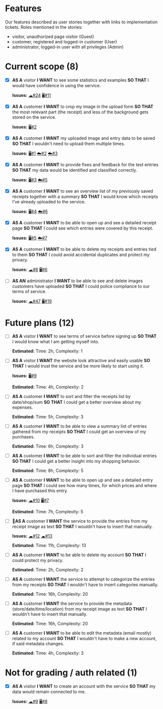 # Features

Our features described as user stories together with links to implementation tickets. Roles mentioned in the stories:

- visitor, unauthorized page visitor (Guest)
- customer, registered and logged-in customer (User)
- administrator, logged-in user with all privileges (Admin)

# Current scope (8)

- [X] **AS A** visitor
  **I WANT** to see some statistics and examples
  **SO THAT** I would have confidence in using the service.

  **Issues:**
  [☁#24](https://gitlab.cs.ttu.ee/jakutt/team-02-spacevolcanoes-backend/-/issues/24)
  [🖥#11](https://gitlab.cs.ttu.ee/jakutt/team-02-spacevolcanoes-frontend/-/issues/11)

- [X] **AS A** customer
  **I WANT** to crop my image in the upload form
  **SO THAT** the most relevant part (the receipt) and less of the background gets stored on the service.

  **Issues:**
  [🖥#2](https://gitlab.cs.ttu.ee/jakutt/team-02-spacevolcanoes-frontend/-/issues/2)

- [X] **AS A** customer
  **I WANT** my uploaded image and entry data to be saved
  **SO THAT** I wouldn't need to upload them multiple times.

  **Issues:**
  [🖥#1](https://gitlab.cs.ttu.ee/jakutt/team-02-spacevolcanoes-frontend/-/issues/1)
  [☁#2](https://gitlab.cs.ttu.ee/jakutt/team-02-spacevolcanoes-backend/-/issues/2)
  [☁#3](https://gitlab.cs.ttu.ee/jakutt/team-02-spacevolcanoes-backend/-/issues/3)

- [X] **AS A** customer
  **I WANT** to provide fixes and feedback for the text entries
  **SO THAT** my data would be identified and classified correctly.

  **Issues:**
  [🖥#3](https://gitlab.cs.ttu.ee/jakutt/team-02-spacevolcanoes-frontend/-/issues/3)
  [☁#5](https://gitlab.cs.ttu.ee/jakutt/team-02-spacevolcanoes-backend/-/issues/5)

- [X] **AS A** customer
  **I WANT** to see an overview list of my previously saved receipts together with a summary
  **SO THAT** I would know which receipts I've already uploaded to the service.

  **Issues:**
  [🖥#4](https://gitlab.cs.ttu.ee/jakutt/team-02-spacevolcanoes-frontend/-/issues/4)
  [☁#6](https://gitlab.cs.ttu.ee/jakutt/team-02-spacevolcanoes-backend/-/issues/6)

- [X] **AS A** customer
  **I WANT** to be able to open up and see a detailed receipt page
  **SO THAT** I could see which entries were covered by this receipt.

  **Issues:**
  [🖥#5](https://gitlab.cs.ttu.ee/jakutt/team-02-spacevolcanoes-frontend/-/issues/5)
  [☁#7](https://gitlab.cs.ttu.ee/jakutt/team-02-spacevolcanoes-backend/-/issues/7)

- [X] **AS A** customer
  **I WANT** to be able to delete my receipts and entries tied to them
  **SO THAT** I could avoid accidental duplicates and protect my privacy.

  **Issues:**
  [☁#8](https://gitlab.cs.ttu.ee/jakutt/team-02-spacevolcanoes-backend/-/issues/8)
  [🖥#6](https://gitlab.cs.ttu.ee/jakutt/team-02-spacevolcanoes-frontend/-/issues/6)

- [ ] **AS AN** administrator
  **I WANT** to be able to see and delete images customers have uploaded
  **SO THAT** I could police compliance to our terms of service.

  **Issues:**
  [☁#47](https://gitlab.cs.ttu.ee/jakutt/team-02-spacevolcanoes-backend/-/issues/47)
  [🖥#19](https://gitlab.cs.ttu.ee/jakutt/team-02-spacevolcanoes-frontend/-/issues/19)

# Future plans (12)

- [ ] **AS A** visitor
  **I WANT** to see terms of service before signing up
  **SO THAT** I would know what I am getting myself into.

  **Estimated:**
  Time: 2h,
  Complexity: 1

- [ ] **AS A** visitor
  **I WANT** the website look attractive and easily usable
  **SO THAT** I would trust the service and be more likely to start using it.

  **Issues:**
  [🖥#9](https://gitlab.cs.ttu.ee/jakutt/team-02-spacevolcanoes-frontend/-/issues/9)

  **Estimated:**
  Time: 4h,
  Complexity: 2

- [ ] ️**AS A** customer
  **I WANT** to sort and filter the receipts list by date/shop/sum
  **SO THAT** I could get a better overview about my expenses.

  **Estimated:**
  Time: 5h,
  Complexity: 3

- [ ] ️**AS A** customer
  **I WANT** to be able to view a summary list of entries gathered from my receipts
  **SO THAT** I could get an overview of my purchases.

  **Estimated:**
  Time: 6h,
  Complexity: 3

- [ ] **AS A** customer
  **I WANT** to be able to sort and filter the individual entries
  **SO THAT** I could get a better insight into my shopping behavior.

  **Estimated:**
  Time: 8h,
  Complexity: 5

- [ ] **AS A** customer
  **I WANT** to be able to open up and see a detailed entry page
  **SO THAT** I could see how many times, for which prices and where I have purchased this entry.

  **Issues:**
  [☁#10](https://gitlab.cs.ttu.ee/jakutt/team-02-spacevolcanoes-backend/-/issues/10)
  [🖥#7](https://gitlab.cs.ttu.ee/jakutt/team-02-spacevolcanoes-frontend/-/issues/7)

  **Estimated:**
  Time: 7h,
  Complexity: 5

- [ ] 🎁**AS A** customer
  **I WANT** the service to provide the entries from my receipt image as text
  **SO THAT** I wouldn't have to insert that manually.

  **Issues:**
  [☁#12](https://gitlab.cs.ttu.ee/jakutt/team-02-spacevolcanoes-backend/-/issues/12)
  [☁#13](https://gitlab.cs.ttu.ee/jakutt/team-02-spacevolcanoes-backend/-/issues/13)

  **Estimated:**
  Time: 11h,
  Complexity: 13

- [ ] **AS A** customer
  **I WANT** to be able to delete my account
  **SO THAT** I could protect my privacy.

  **Estimated:**
  Time: 2h,
  Complexity: 2

- [ ] **AS A** customer
  **I WANT** the service to attempt to categorize the entries from my receipts
  **SO THAT** I wouldn't have to insert categories manually.

  **Estimated:**
  Time: 16h,
  Complexity: 20

- [ ] **AS A** customer
  **I WANT** the service to provide the metadata (store/date/time/location) from my receipt image as text
  **SO THAT** I wouldn't have to insert that manually.

  **Estimated:**
  Time: 16h,
  Complexity: 20

- [ ] **AS A** customer
  **I WANT** to be able to edit the metadata (email mostly) related to my account
  **SO THAT** I wouldn't have to make a new account, if said metadata changes.

  **Estimated:**
  Time: 4h,
  Complexity: 3

# Not for grading / auth related (1)

- [X] **AS A** visitor
  **I WANT** to create an account with the service
  **SO THAT** my data would remain connected to me.

  **Issues:**
  [☁#9](https://gitlab.cs.ttu.ee/jakutt/team-02-spacevolcanoes-backend/-/issues/9)
  [🖥#8](https://gitlab.cs.ttu.ee/jakutt/team-02-spacevolcanoes-frontend/-/issues/8)
